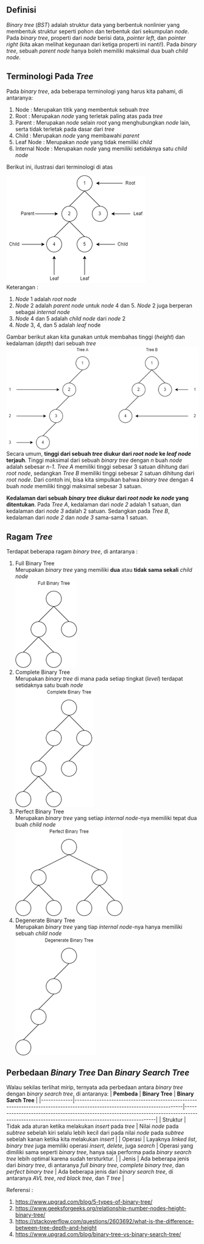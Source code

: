 ## Definisi
*Binary tree* (*BST*) adalah struktur data yang berbentuk nonlinier yang membentuk struktur seperti pohon dan terbentuk dari sekumpulan *node*. Pada *binary tree*, properti dari *node* berisi data, *pointer left*, dan *pointer right* (kita akan melihat kegunaan dari ketiga properti ini nanti!). Pada *binary tree*, sebuah *parent node* hanya boleh memiliki maksimal dua buah *child node*.

## Terminologi Pada *Tree*
Pada *binary tree*, ada beberapa terminologi yang harus kita pahami, di antaranya:

1. Node : Merupakan titik yang membentuk sebuah *tree*
2. Root : Merupakan *node* yang terletak paling atas pada *tree*
3. Parent : Merupakan *node* selain *root* yang menghubungkan *node* lain, serta tidak terletak pada dasar dari *tree*
4. Child : Merupakan *node* yang membawahi *parent*
5. Leaf Node : Merupakan *node* yang tidak memiliki *child*
6. Internal Node : Merupakan *node* yang memiliki setidaknya satu *child node*

Berikut ini, ilustrasi dari terminologi di atas

![Struktur Binary Search Tree](img/Ilustrasi_BST.png)\
Keterangan :
1. *Node* 1 adalah *root node*
2. *Node* 2 adalah *parent node* untuk *node* 4 dan 5. *Node* 2 juga berperan sebagai *internal node*
3. *Node* 4 dan 5 adalah *child node* dari *node* 2
4. *Node* 3, 4, dan 5 adalah *leaf* node

Gambar berikut akan kita gunakan untuk membahas tinggi (*height*) dan kedalaman (*depth*) dari sebuah *tree*
![Tree height example](img/height_of_tree.png)\
Secara umum, **tinggi dari sebuah *tree* diukur dari *root node* ke *leaf node* terjauh**. Tinggi maksimal dari sebuah *binary tree* dengan *n* buah *node* adalah sebesar *n-1*.
*Tree A* memiliki tinggi sebesar 3 satuan dihitung dari *root node*, sedangkan *Tree B* memiliki tinggi sebesar 2 satuan dihitung dari *root node*. Dari contoh ini, bisa kita simpulkan bahwa *binary tree* dengan 4 buah *node* memiliki tinggi maksimal sebesar 3 satuan.

**Kedalaman dari sebuah *binary tree* diukur dari *root node* ke *node* yang ditentukan**. Pada *Tree A*, kedalaman dari *node 2* adalah 1 satuan, dan kedalaman dari *node 3* adalah 2 satuan. Sedangkan pada *Tree B*, kedalaman dari *node 2* dan *node 3* sama-sama 1 satuan.

## Ragam *Tree*
Terdapat beberapa ragam *binary tree*, di antaranya :

1. Full Binary Tree\
    Merupakan *binary tree* yang memiliki **dua** atau **tidak sama sekali** *child node*\
    ![Full Binary Tree](img/full_bt.png)
2. Complete Binary Tree\
    Merupakan *binary tree* di mana pada setiap tingkat (*level*) terdapat setidaknya satu buah *node*\
    ![Complete Binary Tree](img/complete_bt.png)
3. Perfect Binary Tree\
    Merupakan *binary tree* yang setiap *internal node*-nya memiliki tepat dua buah *child node*\
    ![Perfect Binary Tree](img/perfect_bt.png)
4. Degenerate Binary Tree\
    Merupakan *binary tree* yang tiap *internal node*-nya hanya memiliki sebuah *child node*\
    ![Degenerate Binary Tree](img/degenerate_bt.png)

## Perbedaan *Binary Tree* Dan *Binary Search Tree*
Walau sekilas terlihat mirip, ternyata ada perbedaan antara *binary tree* dengan *binary search tree*, di antaranya:
| **Pembeda** | **Binary Tree**                                                                                                          | **Binary Sarch Tree**                                                                                                                          |
|-------------|--------------------------------------------------------------------------------------------------------------------------|------------------------------------------------------------------------------------------------------------------------------------------------|
| Struktur    | Tidak ada aturan ketika melakukan *insert* pada *tree*                                                                   | Nilai *node* pada *subtree* sebelah kiri selalu lebih kecil dari pada nilai *node* pada *subtree* sebelah kanan ketika kita melakukan *insert* |
| Operasi     | Layaknya *linked list*, *binary tree* juga memiliki operasi *insert*, *delete*, juga *search*                            | Operasi yang dimiliki sama seperti *binary tree*, hanya saja performa pada *binary search tree* lebih optimal karena sudah tersturktur.        |
| Jenis       | Ada beberapa jenis dari *binary tree*, di antaranya *full binary tree*, *complete binary tree*, dan *perfect binary tree* | Ada beberapa jenis dari *binary search tree*, di antaranya *AVL tree*, *red black tree*, dan *T tree*                                           |

Referensi :
1. https://www.upgrad.com/blog/5-types-of-binary-tree/
2. https://www.geeksforgeeks.org/relationship-number-nodes-height-binary-tree/
3. https://stackoverflow.com/questions/2603692/what-is-the-difference-between-tree-depth-and-height
4. https://www.upgrad.com/blog/binary-tree-vs-binary-search-tree/